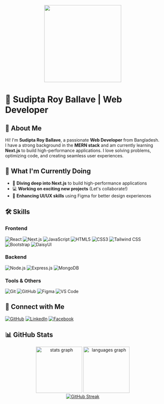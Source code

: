 <div align="center">
    <img height="250" src="https://i.ibb.co/cq7ydFq/Whats-App-Image-2025-02-05-at-11-14-59-AM.jpg" />
</div>

# 🌟 Sudipta Roy Ballave | Web Developer
  
## 👋 About Me
Hi! I'm **Sudipta Roy Ballave**, a passionate **Web Developer** from Bangladesh. I have a strong background in the **MERN stack** and am currently learning **Next.js** to build high-performance applications. I love solving problems, optimizing code, and creating seamless user experiences.

## 🚀 What I'm Currently Doing
- 🚀 **Diving deep into Next.js** to build high-performance applications
- 💻 **Working on exciting new projects** (Let's collaborate!)
- 🎨 **Enhancing UI/UX skills** using Figma for better design experiences

## 🛠 Skills

### **Frontend**
![React](https://img.shields.io/badge/React-61DAFB?style=for-the-badge&logo=react&logoColor=black)
![Next.js](https://img.shields.io/badge/Next.js-000000?style=for-the-badge&logo=nextdotjs&logoColor=white)
![JavaScript](https://img.shields.io/badge/JavaScript-F7DF1E?style=for-the-badge&logo=javascript&logoColor=black)
![HTML5](https://img.shields.io/badge/HTML5-E34F26?style=for-the-badge&logo=html5&logoColor=white)
![CSS3](https://img.shields.io/badge/CSS3-1572B6?style=for-the-badge&logo=css3&logoColor=white)
![Tailwind CSS](https://img.shields.io/badge/Tailwind_CSS-38B2AC?style=for-the-badge&logo=tailwind-css&logoColor=white)
![Bootstrap](https://img.shields.io/badge/Bootstrap-7952B3?style=for-the-badge&logo=bootstrap&logoColor=white)
![DaisyUI](https://img.shields.io/badge/DaisyUI-5A0EF8?style=for-the-badge&logo=daisyui&logoColor=white)

### **Backend**
![Node.js](https://img.shields.io/badge/Node.js-339933?style=for-the-badge&logo=nodedotjs&logoColor=white)
![Express.js](https://img.shields.io/badge/Express.js-000000?style=for-the-badge&logo=express&logoColor=white)
![MongoDB](https://img.shields.io/badge/MongoDB-47A248?style=for-the-badge&logo=mongodb&logoColor=white)

### **Tools & Others**
![Git](https://img.shields.io/badge/Git-F05032?style=for-the-badge&logo=git&logoColor=white)
![GitHub](https://img.shields.io/badge/GitHub-181717?style=for-the-badge&logo=github&logoColor=white)
![Figma](https://img.shields.io/badge/Figma-F24E1E?style=for-the-badge&logo=figma&logoColor=white)
![VS Code](https://img.shields.io/badge/VS_Code-007ACC?style=for-the-badge&logo=visualstudiocode&logoColor=white)

## 🔗 Connect with Me
[![GitHub](https://img.shields.io/badge/GitHub-181717?style=for-the-badge&logo=github&logoColor=white)](https://github.com/SudiptaRoy05)
[![LinkedIn](https://img.shields.io/badge/LinkedIn-0A66C2?style=for-the-badge&logo=linkedin&logoColor=white)](https://www.linkedin.com/in/sudipta-roy-ballave-4b9757259/)
[![Facebook](https://img.shields.io/badge/Facebook-1877F2?style=for-the-badge&logo=facebook&logoColor=white)](https://www.facebook.com/ballave.sudipta)

## 📊 GitHub Stats
<div align="center">
  <img src="https://github-readme-stats-sigma-five.vercel.app/api?username=SudiptaRoy05&hide_title=false&hide_rank=false&show_icons=true&include_all_commits=true&count_private=true&disable_animations=false&theme=dracula&locale=en&hide_border=false&order=1" height="150" alt="stats graph" />
  <img src="https://github-readme-stats-sigma-five.vercel.app/api/top-langs?username=SudiptaRoy05&locale=en&hide_title=false&layout=compact&card_width=320&langs_count=5&theme=dracula&hide_border=false&order=2" height="150" alt="languages graph" />
</div>
<div align="center">
    <a href="https://git.io/streak-stats"><img src="https://github-readme-streak-stats.herokuapp.com?username=SudiptaRoy05&card_height=170" alt="GitHub Streak" /></a>
</div>


